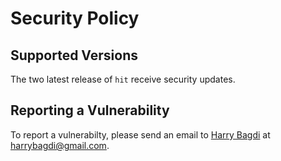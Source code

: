 # Security Policy

## Supported Versions

The two latest release of `hit` receive security updates.

## Reporting a Vulnerability

To report a vulnerabilty, please send an email to [Harry Bagdi](https://github.com/hbagdi) at harrybagdi@gmail.com.
